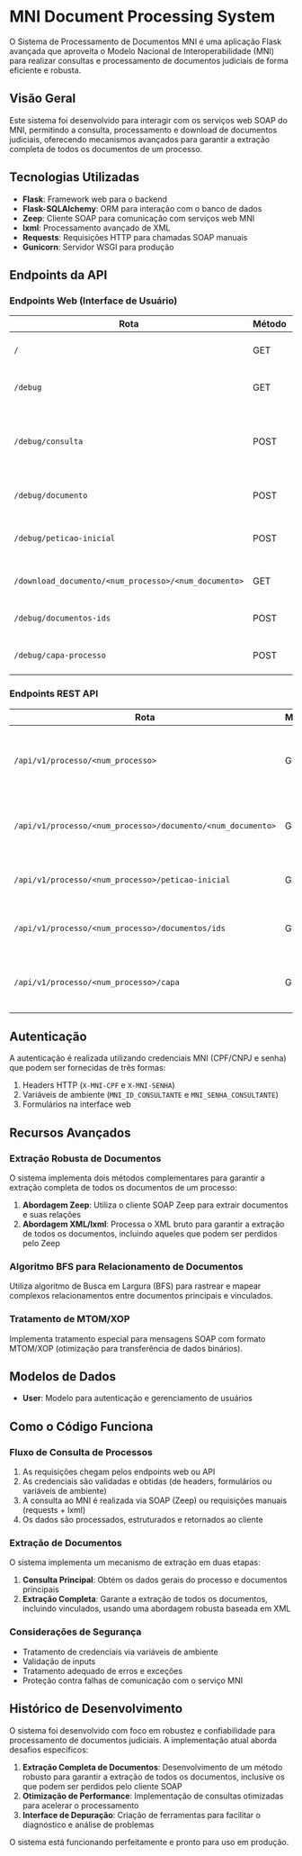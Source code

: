 # MNI Document Processing System

O Sistema de Processamento de Documentos MNI é uma aplicação Flask avançada que aproveita o Modelo Nacional de Interoperabilidade (MNI) para realizar consultas e processamento de documentos judiciais de forma eficiente e robusta.

## Visão Geral

Este sistema foi desenvolvido para interagir com os serviços web SOAP do MNI, permitindo a consulta, processamento e download de documentos judiciais, oferecendo mecanismos avançados para garantir a extração completa de todos os documentos de um processo.

## Tecnologias Utilizadas

- **Flask**: Framework web para o backend
- **Flask-SQLAlchemy**: ORM para interação com o banco de dados
- **Zeep**: Cliente SOAP para comunicação com serviços web MNI
- **lxml**: Processamento avançado de XML
- **Requests**: Requisições HTTP para chamadas SOAP manuais
- **Gunicorn**: Servidor WSGI para produção

## Endpoints da API

### Endpoints Web (Interface de Usuário)

| Rota | Método | Descrição |
|------|--------|-----------|
| `/` | GET | Página inicial da aplicação |
| `/debug` | GET | Interface de depuração para testes |
| `/debug/consulta` | POST | Consulta detalhada de processos incluindo documentos |
| `/debug/documento` | POST | Consulta de documentos específicos |
| `/debug/peticao-inicial` | POST | Consulta de petição inicial e anexos |
| `/download_documento/<num_processo>/<num_documento>` | GET | Download de documentos |
| `/debug/documentos-ids` | POST | Consulta de IDs de documentos |
| `/debug/capa-processo` | POST | Consulta da capa do processo |

### Endpoints REST API

| Rota | Método | Descrição |
|------|--------|-----------|
| `/api/v1/processo/<num_processo>` | GET | Retorna todos os dados do processo incluindo documentos |
| `/api/v1/processo/<num_processo>/documento/<num_documento>` | GET | Faz download de um documento específico |
| `/api/v1/processo/<num_processo>/peticao-inicial` | GET | Retorna a petição inicial e seus anexos |
| `/api/v1/processo/<num_processo>/documentos/ids` | GET | Retorna lista de IDs de documentos do processo |
| `/api/v1/processo/<num_processo>/capa` | GET | Retorna apenas os dados da capa do processo |

## Autenticação

A autenticação é realizada utilizando credenciais MNI (CPF/CNPJ e senha) que podem ser fornecidas de três formas:

1. Headers HTTP (`X-MNI-CPF` e `X-MNI-SENHA`)
2. Variáveis de ambiente (`MNI_ID_CONSULTANTE` e `MNI_SENHA_CONSULTANTE`)
3. Formulários na interface web

## Recursos Avançados

### Extração Robusta de Documentos

O sistema implementa dois métodos complementares para garantir a extração completa de todos os documentos de um processo:

1. **Abordagem Zeep**: Utiliza o cliente SOAP Zeep para extrair documentos e suas relações
2. **Abordagem XML/lxml**: Processa o XML bruto para garantir a extração de todos os documentos, incluindo aqueles que podem ser perdidos pelo Zeep

### Algoritmo BFS para Relacionamento de Documentos

Utiliza algoritmo de Busca em Largura (BFS) para rastrear e mapear complexos relacionamentos entre documentos principais e vinculados.

### Tratamento de MTOM/XOP

Implementa tratamento especial para mensagens SOAP com formato MTOM/XOP (otimização para transferência de dados binários).

## Modelos de Dados

- **User**: Modelo para autenticação e gerenciamento de usuários

## Como o Código Funciona

### Fluxo de Consulta de Processos

1. As requisições chegam pelos endpoints web ou API
2. As credenciais são validadas e obtidas (de headers, formulários ou variáveis de ambiente)
3. A consulta ao MNI é realizada via SOAP (Zeep) ou requisições manuais (requests + lxml)
4. Os dados são processados, estruturados e retornados ao cliente

### Extração de Documentos

O sistema implementa um mecanismo de extração em duas etapas:

1. **Consulta Principal**: Obtém os dados gerais do processo e documentos principais
2. **Extração Completa**: Garante a extração de todos os documentos, incluindo vinculados, usando uma abordagem robusta baseada em XML

### Considerações de Segurança

- Tratamento de credenciais via variáveis de ambiente
- Validação de inputs
- Tratamento adequado de erros e exceções
- Proteção contra falhas de comunicação com o serviço MNI

## Histórico de Desenvolvimento

O sistema foi desenvolvido com foco em robustez e confiabilidade para processamento de documentos judiciais. A implementação atual aborda desafios específicos:

1. **Extração Completa de Documentos**: Desenvolvimento de um método robusto para garantir a extração de todos os documentos, inclusive os que podem ser perdidos pelo cliente SOAP
2. **Otimização de Performance**: Implementação de consultas otimizadas para acelerar o processamento
3. **Interface de Depuração**: Criação de ferramentas para facilitar o diagnóstico e análise de problemas

O sistema está funcionando perfeitamente e pronto para uso em produção.